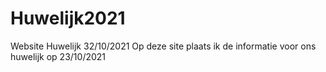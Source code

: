 # Huwelijk2021
Website Huwelijk 32/10/2021
Op deze site plaats ik de informatie voor ons huwelijk op 23/10/2021
